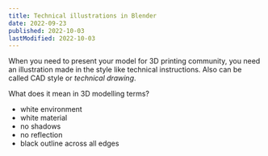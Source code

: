 ```yaml
---
title: Technical illustrations in Blender
date: 2022-09-23
published: 2022-10-03
lastModified: 2022-10-03
---
```


When you need to present your model for 3D printing community, you need an illustration made in the style like technical instructions. Also can be called CAD style or _technical drawing_.

What does it mean in 3D modelling terms?

- white environment
- white material
- no shadows
- no reflection
- black outline across all edges